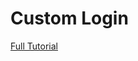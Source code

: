 # Custom Login

[Full Tutorial](https://auth0.com/docs/quickstart/native/android/02-custom-login-form)
